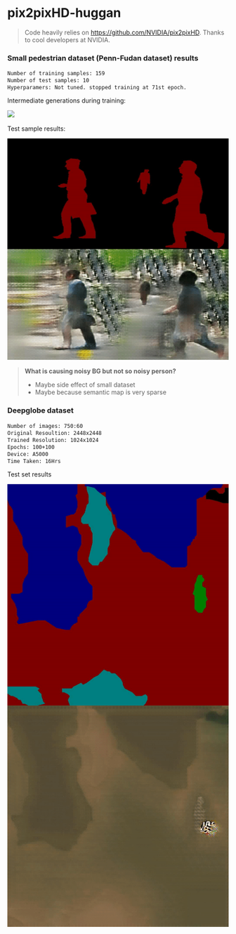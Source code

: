 # pix2pixHD-huggan

> Code heavily relies on https://github.com/NVIDIA/pix2pixHD. Thanks to cool developers at NVIDIA.


### Small pedestrian dataset (Penn-Fudan dataset) results

```
Number of training samples: 159
Number of test samples: 10
Hyperparamers: Not tuned. stopped training at 71st epoch.
```

Intermediate generations during training:

![](./assets/pedestrian_synthesis_training_71ep.gif)

Test sample results:

![](./assets/pedestrian_synthesis_test_159isto10.gif)

> **What is causing noisy BG but not so noisy person?**
> - Maybe side effect of small dataset
> - Maybe because semantic map is very sparse


### Deepglobe dataset

```
Number of images: 750:60
Original Resoultion: 2448x2448
Trained Resolution: 1024x1024
Epochs: 100+100
Device: A5000
Time Taken: 16Hrs
```

Test set results

![](assets/deepglobe_test_100ep.gif)
